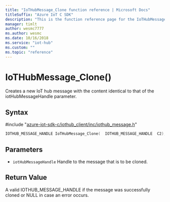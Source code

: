 ```yaml
---                             
title: "IoTHubMessage_Clone function reference | Microsoft Docs" 
titleSuffix: "Azure IoT C SDK"            
description: "This is the function reference page for the IoTHubMessage_Clone() function in the Azure IoT C SDK. This SDK is used with Azure IoT Hub and Azure IoT Hub Device Provisioning Service"            
manager: timlt                 
author: wesmc7777              
ms.author: wesmc               
ms.date: 10/16/2018                    
ms.service: "iot-hub"             
ms.custom: ""                
ms.topic: "reference"        
---                            
```


# IoTHubMessage_Clone()

Creates a new IoT hub message with the content identical to that of the iotHubMessageHandle parameter.

## Syntax

\#include "[azure-iot-sdk-c/iothub_client/inc/iothub_message.h](../iothub-message-h.md)"  
```C
IOTHUB_MESSAGE_HANDLE IoTHubMessage_Clone(  IOTHUB_MESSAGE_HANDLE  C2);
```

## Parameters
* `iotHubMessageHandle` Handle to the message that is to be cloned.

## Return Value
A valid IOTHUB_MESSAGE_HANDLE if the message was successfully cloned or NULL in case an error occurs.

